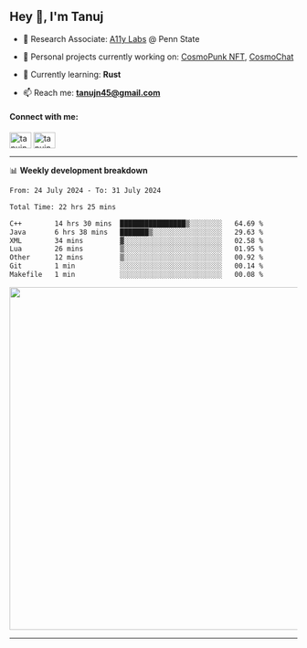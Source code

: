 <h2>Hey 👋, I'm Tanuj</h2>

- 🔬 Research Associate: [A11y Labs](https://a11y.ist.psu.edu/) @ Penn State 

- 🔭 Personal projects currently working on: [CosmoPunk NFT](https://github.com/tanujn45/CosmoNFT), [CosmoChat](https://github.com/tanujn45/CosmoChat)

- 🌱 Currently learning: **Rust**

- 📫 Reach me: **tanujn45@gmail.com**

<h4 align="left">Connect with me:</h4>
<p align="left">
<a href="https://twitter.com/tanujn45" target="blank"><img align="center" src="https://raw.githubusercontent.com/rahuldkjain/github-profile-readme-generator/master/src/images/icons/Social/twitter.svg" alt="tanujn45" height="28" width="38" /></a>
<a href="https://linkedin.com/in/tanujn45" target="blank"><img align="center" src="https://raw.githubusercontent.com/rahuldkjain/github-profile-readme-generator/master/src/images/icons/Social/linked-in-alt.svg" alt="tanujn45" height="28" width="38" /></a>
</p>

-------

📊 **Weekly development breakdown**
<!--START_SECTION:waka-->

```txt
From: 24 July 2024 - To: 31 July 2024

Total Time: 22 hrs 25 mins

C++        14 hrs 30 mins  ████████████████▒░░░░░░░░   64.69 %
Java       6 hrs 38 mins   ███████▒░░░░░░░░░░░░░░░░░   29.63 %
XML        34 mins         ▓░░░░░░░░░░░░░░░░░░░░░░░░   02.58 %
Lua        26 mins         ▒░░░░░░░░░░░░░░░░░░░░░░░░   01.95 %
Other      12 mins         ▒░░░░░░░░░░░░░░░░░░░░░░░░   00.92 %
Git        1 min           ░░░░░░░░░░░░░░░░░░░░░░░░░   00.14 %
Makefile   1 min           ░░░░░░░░░░░░░░░░░░░░░░░░░   00.08 %
```

<!--END_SECTION:waka-->

<img src="https://wakatime.com/share/@018e9abd-1aa4-4aa6-9db7-5ca3b999e810/4650b67a-98aa-46b4-b598-3d8a2451f0df.svg" width="600"/>

-------
